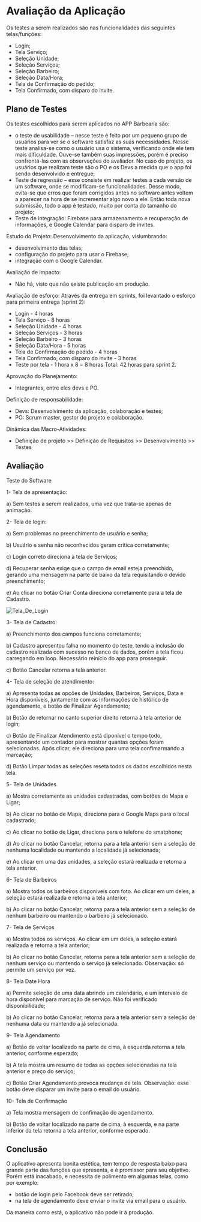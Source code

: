 # Avaliação da Aplicação

Os testes a serem realizados são nas funcionalidades das seguintes telas/funções:
- Login;
- Tela Serviço;
- Seleção Unidade;
- Seleção Serviços;
- Seleção Barbeiro;
- Seleção Data/Hora;
- Tela de Confirmação do pedido;
- Tela Confirmado, com disparo do invite.

## Plano de Testes

Os testes escolhidos para serem aplicados no APP Barbearia são:
- o teste de usabilidade – nesse teste é feito por um pequeno grupo de usuários para ver se o software satisfaz as suas necessidades.  Nesse teste analisa-se como o usuário usa o sistema, verificando onde ele tem mais dificuldade. Ouve-se também suas impressões, porém é preciso confrontá-las com as observações do avaliador. No caso do projeto, os usuários que realizam teste são o PO e os Devs a medida que o app foi sendo desenvolvido e entregue;
- Teste de regressão – esse consiste em realizar testes a cada versão de um software, onde se modificam-se funcionalidades. Desse modo, evita-se que erros que foram corrigidos antes no software antes voltem a aparecer na hora de se incrementar algo novo a ele. Então toda nova submissão, todo o app é testado, muito por conta do tamanho do projeto;
- Teste de integração: Firebase para armazenamento e recuperação de informações, e Google Calendar para disparo de invites.

Estudo do Projeto:
Desenvolvimento da aplicação, vislumbrando:
- desenvolvimento das telas;
- configuração do projeto para usar o Firebase;
- integração com o Google Calendar.

Avaliação de impacto:
- Não há, visto que não existe publicação em produção.

Avaliação de esforço:
Através da entrega em sprints, foi levantado o esforço para primeira entrega (sprint 2):
- Login - 4 horas
- Tela Serviço - 8 horas
- Seleção Unidade - 4 horas
- Seleção Serviços - 3 horas
- Seleção Barbeiro - 3 horas
- Seleção Data/Hora - 5 horas
- Tela de Confirmação do pedido - 4 horas
- Tela Confirmado, com disparo do invite - 3 horas 
- Teste por tela - 1 hora x 8 = 8 horas
Total: 42 horas para sprint 2.

Aprovação do Planejamento:
- Integrantes, entre eles devs e PO.

Definição de responsabilidade:
- Devs: Desenvolvimento da aplicação, colaboração e testes;
- PO: Scrum master, gestor do projeto e colaboração.

Dinâmica das Macro-Atividades:
- Definição de projeto >> Definição de Requisitos >> Desenvolvimento >> Testes

## Avaliação

Teste do Software

1- Tela de apresentação:

a) Sem testes a serem realizados, uma vez que trata-se apenas de animação.

2- Tela de login: 

a) Sem problemas no preenchimento de usuário e senha;

b) Usuário e senha não reconhecidos geram crítica corretamente;

c) Login correto direciona à tela de Serviços;

d) Recuperar senha exige que o campo de email esteja preenchido, gerando uma mensagem na parte de baixo da tela requisitando o devido preenchimento;

e) Ao clicar no botão Criar Conta direciona corretamente para a tela de Cadastro.

![Tela_De_Login](img/TelaLogin.png)

3- Tela de Cadastro:

a) Preenchimento dos campos funciona corretamente;

b) Cadastro apresentou falha no momento do teste, tendo a inclusão do cadastro realizada com sucesso no banco de dados, porém a tela ficou carregando em loop. Necessário reinício do app para prosseguir.

c) Botão Cancelar retorna a tela anterior.

4- Tela de seleção de atendimento:

a) Apresenta todas as opções de Unidades, Barbeiros, Serviços, Data e Hora disponíveis, juntamente com as informações de histórico de agendamento, e botão de Finalizar Agendamento;

b) Botão de retornar no canto superior direito retorna à tela anterior de login;

c) Botão de Finalizar Atendimento está diponível o tempo todo, apresentando um contador para mostrar quantas opções foram selecionadas. Após clicar, ele direciona para uma tela confimarmando a marcação;

d) Botão Limpar todas as seleções reseta todos os dados escolhidos nesta tela.

5- Tela de Unidades

a) Mostra corretamente as unidades cadastradas, com botões de Mapa e Ligar;

b) Ao clicar no botão de Mapa, direciona para o Google Maps para o local cadastrado;

c) Ao clicar no botão de Ligar, direciona para o telefone do smatphone;

d) Ao clicar no botão Cancelar, retorna para a tela anterior sem a seleção de nenhuma localidade ou mantendo a localidade já selecionada;

e) Ao clicar em uma das unidades, a seleção estará realizada e retorna a tela anterior.

6- Tela de Barbeiros

a) Mostra todos os barbeiros disponíveis com foto. Ao clicar em um deles, a seleção estará realizada e retorna a tela anterior;

b) Ao clicar no botão Cancelar, retorna para a tela anterior sem a seleção de nenhum barbeiro ou mantendo o barbeiro já selecionado.

7- Tela de Serviços

a) Mostra todos os serviços. Ao clicar em um deles, a seleção estará realizada e retorna a tela anterior;

b) Ao clicar no botão Cancelar, retorna para a tela anterior sem a seleção de nenhum serviço ou mantendo o serviço já selecionado. Observação: só permite um serviço por vez.

8- Tela Date Hora

a) Permite seleção de uma data abrindo um calendário, e um intervalo de hora disponível para marcação de serviço. Não foi verificado disponibilidade;

b) Ao clicar no botão Cancelar, retorna para a tela anterior sem a seleção de nenhuma data ou mantendo a já selecionada.

9- Tela Agendamento

a) Botão de voltar localizado na parte de cima, à esquerda retorna a tela anterior, conforme esperado;

b) A tela mostra um resumo de todas as opções selecionadas na tela anterior e preço do serviço;

c) Botão Criar Agendamento provoca mudança de tela. Observação: esse botão deve disparar um invite para o email do usuário.

10- Tela de Confirmação

a) Tela mostra mensagem de confimação do agendamento.

b) Botão de voltar localizado na parte de cima, à esquerda, e na parte inferior da tela retorna a tela anterior, conforme esperado.

## Conclusão

O aplicativo apresenta bonita estética, tem tempo de resposta baixo para grande parte das funções que apresenta, e é promissor para seu objetivo. Porém está inacabado, e necessita de polimento em algumas telas, como por exemplo:
- botão de login pelo Facebook deve ser retirado;
- na tela de agendamento deve enviar o invite via email para o usuário.

Da maneira como está, o aplicativo não pode ir à produção.

